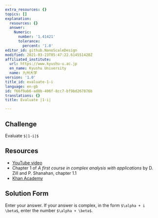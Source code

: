 ```yaml
---
extra_resources: {}
topics: []
explanation:
  resources: {}
  answer:
    Numeric:
      number: '1.41421'
      tolerance:
        percent: '1.0'
editor_id: github.NanoScaleDesign
modified: 2021-03-23T05:47:22.614551428Z
affiliated_institute:
  url: https://www.kyushu-u.ac.jp
  en_name: Kyushu University
  name: 九州大学
version: '1.0'
title_id: evaluate-1-i
language: en-gb
id: f66f9ab6-ad8b-496f-8cc7-bf9bd267876b
translations: {}
title: Evaluate |1-i|

---
```


## Challenge
Evaluate `$|1-i|$`

## Resources
- [YouTube video](https://www.youtube.com/watch?v=KeRHQ7j4JCQ&list=PLi7yHjesblV0sSfZzWdSUXGO683n_nJdQ&index=3)
- Chapter 1 of *A first course in complex analysis with applications* by D. Zill and P. Shanahan, chapter 1.1
- [Khan Academy](https://www.khanacademy.org/math/precalculus/imaginary-and-complex-numbers#the-complex-plane)

## Solution Form
Enter your answer.
If your answer is complex, in the form `$\alpha + i \beta$`, enter the number `$\alpha + \beta$`.
